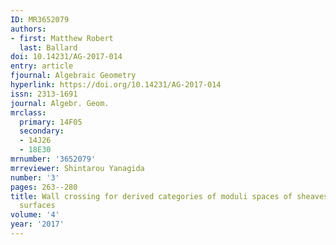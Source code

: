 ```yaml
---
ID: MR3652079
authors:
- first: Matthew Robert
  last: Ballard
doi: 10.14231/AG-2017-014
entry: article
fjournal: Algebraic Geometry
hyperlink: https://doi.org/10.14231/AG-2017-014
issn: 2313-1691
journal: Algebr. Geom.
mrclass:
  primary: 14F05
  secondary:
  - 14J26
  - 18E30
mrnumber: '3652079'
mrreviewer: Shintarou Yanagida
number: '3'
pages: 263--280
title: Wall crossing for derived categories of moduli spaces of sheaves on rational
  surfaces
volume: '4'
year: '2017'
---
```

